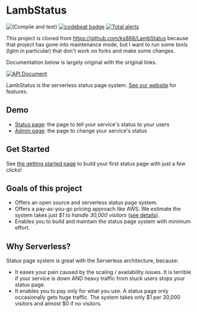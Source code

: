 # LambStatus

![(Compile and test)](https://github.com/silarsis/LambStatus/workflows/(Unnamed%20workflow)/badge.svg)
[![codebeat badge](https://codebeat.co/badges/b4bdd1cc-0207-4aa2-8bba-355302e2a35a)](https://codebeat.co/projects/github-com-silarsis-lambstatus-master)
[![Total alerts](https://img.shields.io/lgtm/alerts/g/silarsis/LambStatus.svg?logo=lgtm&logoWidth=18)](https://lgtm.com/projects/g/silarsis/LambStatus/alerts/)

This project is cloned from https://github.com/ks888/LambStatus because that project has gone into maintenance mode, but I want to run some tools (lgtm in particular) that don't work on forks and make some changes.

Documentation below is largely original with the original links.

[![API Document](https://img.shields.io/badge/api-v0-blue.svg)](https://lambstatus.github.io/apidocs/)

LambStatus is the serverless status page system. [See our website](https://lambstatus.github.io/) for features.

## Demo

* [Status page](https://demo-status.lambstatus.org): the page to tell your service's status to your users
* [Admin page](https://demo-admin.lambstatus.org): the page to change your service's status

## Get Started

See [the getting started page](https://lambstatus.github.io/get-started) to build your first status page with just a few clicks!

## Goals of this project

* Offers an open source and serverless status page system.
* Offers a pay-as-you-go pricing approach like AWS. We estimate the system takes just *$1 to handle 30,000 visitors* ([see details](https://lambstatus.github.io/cost-estimate)).
* Enables you to build and maintain the status page system with minimum effort.

## Why Serverless?

Status page system is great with the Serverless architecture, because:

* It eases your pain caused by the scaling / availability issues. It is terrible if your service is down AND heavy traffic from stuck users stops your status page.
* It enables you to pay only for what you use. A status page only occasionally gets huge traffic. The system takes only $1 per 30,000 visitors and almost $0 if no visitors.
